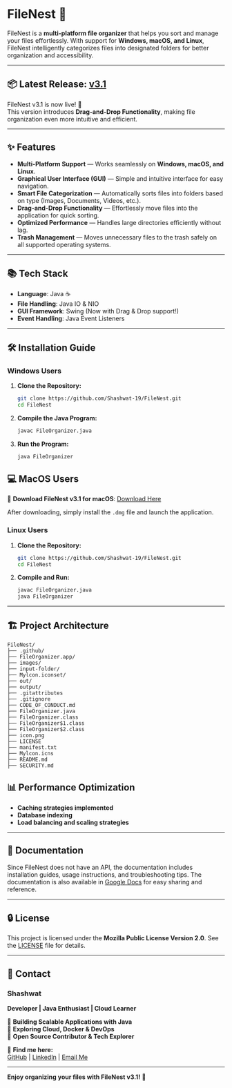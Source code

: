 # FileNest 📂

FileNest is a **multi-platform file organizer** that helps you sort and manage your files effortlessly. With support for **Windows, macOS, and Linux**, FileNest intelligently categorizes files into designated folders for better organization and accessibility.

---

## 📦 Latest Release: [v3.1](https://github.com/Shashwat-19/FileNest/releases/tag/v3.1)
FileNest v3.1 is now live! 🎉  
This version introduces **Drag-and-Drop Functionality**, making file organization even more intuitive and efficient.

---

## ✨ Features
- **Multi-Platform Support** — Works seamlessly on **Windows, macOS, and Linux**.
- **Graphical User Interface (GUI)** — Simple and intuitive interface for easy navigation.
- **Smart File Categorization** — Automatically sorts files into folders based on type (Images, Documents, Videos, etc.).
- **Drag-and-Drop Functionality** — Effortlessly move files into the application for quick sorting.
- **Optimized Performance** — Handles large directories efficiently without lag.
- **Trash Management** — Moves unnecessary files to the trash safely on all supported operating systems.

---

## 📚 Tech Stack
- **Language**: Java ☕️
- **File Handling**: Java IO & NIO
- **GUI Framework**: Swing (Now with Drag & Drop support!)
- **Event Handling**: Java Event Listeners

---

## 🛠️ Installation Guide

### **Windows Users**
1. **Clone the Repository:**
   ```sh
   git clone https://github.com/Shashwat-19/FileNest.git
   cd FileNest
   ```
2. **Compile the Java Program:**
   ```sh
   javac FileOrganizer.java
   ```
3. **Run the Program:**
   ```sh
   java FileOrganizer
   ```

## 💻 MacOS Users
🔽 **Download FileNest v3.1 for macOS**: [Download Here](https://drive.google.com/file/d/1vHbroRVE-a43TLrWDpQZQtBOdCw9Zgn0/view?usp=drive_link)

After downloading, simply install the `.dmg` file and launch the application.

### **Linux Users**
1. **Clone the Repository:**
   ```sh
   git clone https://github.com/Shashwat-19/FileNest.git
   cd FileNest
   ```
2. **Compile and Run:**
   ```sh
   javac FileOrganizer.java
   java FileOrganizer
   ```

---

## 🏗️ Project Architecture
```
FileNest/
├── .github/
├── FileOrganizer.app/
├── images/
├── input-folder/
├── Mylcon.iconset/
├── out/
├── output/
├── .gitattributes
├── .gitignore
├── CODE_OF_CONDUCT.md
├── FileOrganizer.java
├── FileOrganizer.class
├── FileOrganizer$1.class
├── FileOrganizer$2.class
├── icon.png
├── LICENSE
├── manifest.txt
├── Mylcon.icns
├── README.md
├── SECURITY.md
```

## 📊 Performance Optimization
- **Caching strategies implemented**
- **Database indexing**
- **Load balancing and scaling strategies**

---

## 📖 Documentation
Since FileNest does not have an API, the documentation includes installation guides, usage instructions, and troubleshooting tips. The documentation is also available in [Google Docs](INSERT_LINK_HERE) for easy sharing and reference.

---

## 🔒 License
This project is licensed under the **Mozilla Public License Version 2.0**. See the [LICENSE](https://github.com/Shashwat-19/FileNest/blob/main/LICENSE) file for details.

---

## 📩 Contact  
### Shashwat  
**Developer | Java Enthusiast | Cloud Learner**  

🔹 **Building Scalable Applications with Java**  
🔹 **Exploring Cloud, Docker & DevOps**  
🔹 **Open Source Contributor & Tech Explorer**  

📌 **Find me here:**  
[GitHub](https://github.com/Shashwat-19) | [LinkedIn](https://www.linkedin.com/in/shashwatk1956/) | [Email Me](mailto:shashwat1956@gmail.com)

---

**Enjoy organizing your files with FileNest v3.1!** 🎉
